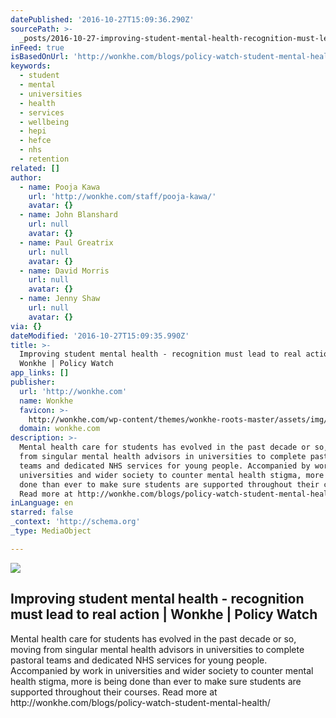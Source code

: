 ```yaml
---
datePublished: '2016-10-27T15:09:36.290Z'
sourcePath: >-
  _posts/2016-10-27-improving-student-mental-health-recognition-must-lead-to-r.md
inFeed: true
isBasedOnUrl: 'http://wonkhe.com/blogs/policy-watch-student-mental-health/'
keywords:
  - student
  - mental
  - universities
  - health
  - services
  - wellbeing
  - hepi
  - hefce
  - nhs
  - retention
related: []
author:
  - name: Pooja Kawa
    url: 'http://wonkhe.com/staff/pooja-kawa/'
    avatar: {}
  - name: John Blanshard
    url: null
    avatar: {}
  - name: Paul Greatrix
    url: null
    avatar: {}
  - name: David Morris
    url: null
    avatar: {}
  - name: Jenny Shaw
    url: null
    avatar: {}
via: {}
dateModified: '2016-10-27T15:09:35.990Z'
title: >-
  Improving student mental health - recognition must lead to real action |
  Wonkhe | Policy Watch
app_links: []
publisher:
  url: 'http://wonkhe.com'
  name: Wonkhe
  favicon: >-
    http://wonkhe.com/wp-content/themes/wonkhe-roots-master/assets/img/icons/favicon.ico
  domain: wonkhe.com
description: >-
  Mental health care for students has evolved in the past decade or so, moving
  from singular mental health advisors in universities to complete pastoral
  teams and dedicated NHS services for young people. Accompanied by work in
  universities and wider society to counter mental health stigma, more is being
  done than ever to make sure students are supported throughout their courses.
  Read more at http://wonkhe.com/blogs/policy-watch-student-mental-health/
inLanguage: en
starred: false
_context: 'http://schema.org'
_type: MediaObject

---
```

<article style=""><img src="https://imgflo.herokuapp.com/graph/2b2431f8e7ba7b0/b4c7005e47fcf3a47e3b8da7f48d9f84/noop.jpg?input=http%3A%2F%2Fwonkhe.com%2Fwp-content%2Fuploads%2F2016%2F10%2F11590755.jpg" /><h1>Improving student mental health - recognition must lead to real action | Wonkhe | Policy Watch</h1><p>Mental health care for students has evolved in the past decade or so, moving from singular mental health advisors in universities to complete pastoral teams and dedicated NHS services for young people. Accompanied by work in universities and wider society to counter mental health stigma, more is being done than ever to make sure students are supported throughout their courses. Read more at http://wonkhe.com/blogs/policy-watch-student-mental-health/</p></article>